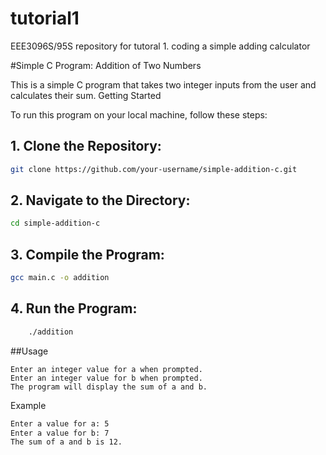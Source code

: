 # tutorial1
EEE3096S/95S repository for tutoral 1. coding a simple adding calculator

#Simple C Program: Addition of Two Numbers

This is a simple C program that takes two integer inputs from the user and calculates their sum.
Getting Started

To run this program on your local machine, follow these steps:

## 1. Clone the Repository:
```bash
git clone https://github.com/your-username/simple-addition-c.git
```

## 2. Navigate to the Directory:

```bash
cd simple-addition-c
```

## 3. Compile the Program:
```bash
gcc main.c -o addition
```

## 4. Run the Program:

```bash
    ./addition
```

##Usage

    Enter an integer value for a when prompted.
    Enter an integer value for b when prompted.
    The program will display the sum of a and b.

Example

```bash
Enter a value for a: 5
Enter a value for b: 7
The sum of a and b is 12.
```
